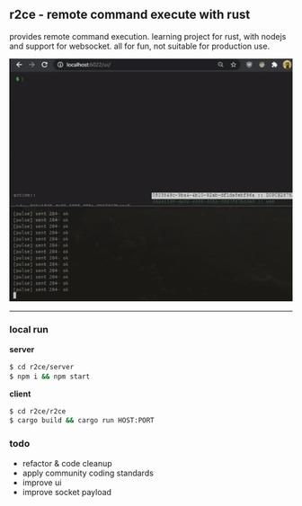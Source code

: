 ## r2ce - remote command execute with rust

provides remote command execution. learning project for rust, with nodejs and support for websocket. all for fun, not suitable for production use.

![preview](./r2ce.gif)

---

### local run

**server**

```bash
$ cd r2ce/server
$ npm i && npm start
```

**client**

```bash
$ cd r2ce/r2ce
$ cargo build && cargo run HOST:PORT
```


### todo
- refactor & code cleanup
- apply community coding standards
- improve ui
- improve socket payload

